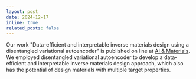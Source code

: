 ```yaml
---
layout: post
date: 2024-12-17
inline: true
related_posts: false
---
```


Our work "Data-efficient and interpretable inverse materials design using a disentangled variational autoencoder" is published on line at [AI & Materials](https://www.elspub.com/journals/ai-materials/papers?currentPage=1). We employed disentangled variational autoencoder to develop a data-efficient and interpretable inverse materials design approach, which also has the potential of design materials with multiple target properties.